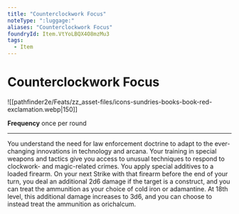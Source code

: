 ```yaml
---
title: "Counterclockwork Focus"
noteType: ":luggage:"
aliases: "Counterclockwork Focus"
foundryId: Item.VtYoLBQX4O8mzMu3
tags:
  - Item
---
```


# Counterclockwork Focus
![[pathfinder2e/Feats/zz_asset-files/icons-sundries-books-book-red-exclamation.webp|150]]

**Frequency** once per round

* * *

You understand the need for law enforcement doctrine to adapt to the ever-changing innovations in technology and arcana. Your training in special weapons and tactics give you access to unusual techniques to respond to clockwork- and magic-related crimes. You apply special additives to a loaded firearm. On your next Strike with that firearm before the end of your turn, you deal an additional 2d6 damage if the target is a construct, and you can treat the ammunition as your choice of cold iron or adamantine. At 18th level, this additional damage increases to 3d6, and you can choose to instead treat the ammunition as orichalcum.
